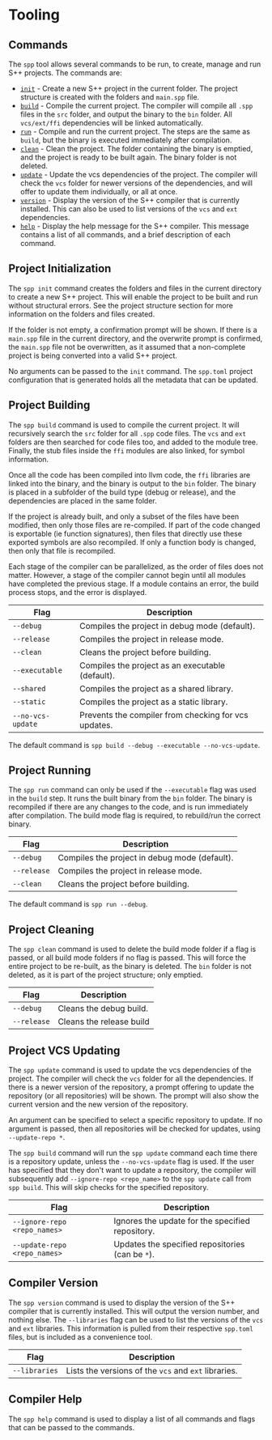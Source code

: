# Tooling

<primary-label ref="header-label"/>

<secondary-label ref="doc-complete"/>

## Commands

<secondary-label ref="doc-sect-subj-update"/>

<secondary-label ref="feature-wip"/>

The `spp` tool allows several commands to be run, to create, manage and run S++ projects. The commands are:
- [`init`](#project-initialization) - Create a new S++ project in the current folder. The project structure is created
  with the folders and `main.spp` file.
- [`build`](#project-building) - Compile the current project. The compiler will compile all `.spp` files in the `src`
  folder, and output the binary to the `bin` folder. All `vcs/ext/ffi` dependencies will be linked automatically.
- [`run`](#project-running) - Compile and run the current project. The steps are the same as `build`, but the binary is
  executed immediately after compilation.
- [`clean`](#project-cleaning) - Clean the project. The folder containing the binary is emptied, and the project is
  ready to be built again. The binary folder is not deleted.
- [`update`](#project-vcs-updating) - Update the vcs dependencies of the project. The compiler will check the `vcs`
  folder for newer versions of the dependencies, and will offer to update them individually, or all at once.
- [`version`](#compiler-version) - Display the version of the S++ compiler that is currently installed. This can also be
  used to
  list versions of the `vcs` and `ext` dependencies.
- [`help`](#compiler-help) - Display the help message for the S++ compiler. This message contains a list of all
  commands, and a
  brief description of each command.

## Project Initialization

<secondary-label ref="doc-sect-complete"/>

<secondary-label ref="feature-impl"/>

The `spp init` command creates the folders and files in the current directory to create a new S++ project. This will
enable the project to be built and run without structural errors. See the project structure section for more information
on the folders and files created.

If the folder is not empty, a confirmation prompt will be shown. If there is a `main.spp` file in the current directory,
and the overwrite prompt is confirmed, the `main.spp` file not be overwritten, as it assumed that a non-complete project
is being converted into a valid S++ project.

No arguments can be passed to the `init` command. The `spp.toml` project configuration that is generated holds all the
metadata that can be updated.

## Project Building

<secondary-label ref="doc-sect-complete"/>

<secondary-label ref="feature-wip"/>

The `spp build` command is used to compile the current project. It will recursively search the `src` folder for all
`.spp` code files. The `vcs` and `ext` folders are then searched for code files too, and added to the module tree.
Finally, the stub files inside the `ffi` modules are also linked, for symbol information.

Once all the code has been compiled into llvm code, the `ffi` libraries are linked into the binary, and the binary is
output to the `bin` folder. The binary is placed in a subfolder of the build type (debug or release), and the
dependencies are placed in the same folder.

If the project is already built, and only a subset of the files have been modified, then only those files are
re-compiled. If part of the code changed is exportable (ie function signatures), then files that directly use these
exported symbols are also recompiled. If only a function body is changed, then only that file is recompiled.

Each stage of the compiler can be parallelized, as the order of files does not matter. However, a stage of the compiler
cannot begin until all modules have completed the previous stage. If a module contains an error, the build process
stops, and the error is displayed.

| Flag              | Description                                          |
|-------------------|------------------------------------------------------|
| `--debug`         | Compiles the project in debug mode (default).        |
| `--release`       | Compiles the project in release mode.                |
| `--clean`         | Cleans the project before building.                  |
| `--executable`    | Compiles the project as an executable (default).     |
| `--shared`        | Compiles the project as a shared library.            |
| `--static`        | Compiles the project as a static library.            |
| `--no-vcs-update` | Prevents the compiler from checking for vcs updates. |

The default command is `spp build --debug --executable --no-vcs-update`.

## Project Running

<secondary-label ref="doc-sect-complete"/>

<secondary-label ref="feature-not-impl-yet"/>

The `spp run` command can only be used if the `--executable` flag was used in the `build` step. It runs the built binary
from the `bin` folder. The binary is recompiled if there are any changes to the code, and is run immediately after
compilation. The build mode flag is required, to rebuild/run the correct binary.

| Flag        | Description                                   |
|-------------|-----------------------------------------------|
| `--debug`   | Compiles the project in debug mode (default). |
| `--release` | Compiles the project in release mode.         |
| `--clean`   | Cleans the project before building.           |

The default command is `spp run --debug`.

## Project Cleaning

<secondary-label ref="doc-sect-complete"/>

<secondary-label ref="feature-not-impl-yet"/>

The `spp clean` command is used to delete the build mode folder if a flag is passed, or all build mode folders if no
flag is passed. This will force the entire project to be re-built, as the binary is deleted. The `bin` folder is not
deleted, as it is part of the project structure; only emptied.

| Flag        | Description              |
|-------------|--------------------------|
| `--debug`   | Cleans the debug build.  |
| `--release` | Cleans the release build |

## Project VCS Updating

<secondary-label ref="doc-sect-complete"/>

<secondary-label ref="feature-wip"/>

The `spp update` command is used to update the vcs dependencies of the project. The compiler will check the `vcs` folder
for all the dependencies. If there is a newer version of the repository, a prompt offering to update the repository (or
all repositories) will be shown. The prompt will also show the current version and the new version of the repository.

An argument can be specified to select a specific repository to update. If no argument is passed, then all repositories
will be checked for updates, using `--update-repo *`.

The `spp build` command will run the `spp update` command each time there is a repository update, unless the
`--no-vcs-update` flag is used. If the user has specified that they don't want to update a repository, the compiler will
subsequently add `--ignore-repo <repo_name>` to the `spp update` call from `spp build`. This will skip checks for the
specified repository.

| Flag                         | Description                                      |
|------------------------------|--------------------------------------------------|
| `--ignore-repo <repo_names>` | Ignores the update for the specified repository. |
| `--update-repo <repo_names>` | Updates the specified repositories (can be `*`). |

## Compiler Version

<secondary-label ref="doc-sect-complete"/>

<secondary-label ref="feature-not-impl-yet"/>

The `spp version` command is used to display the version of the S++ compiler that is currently installed. This will
output the version number, and nothing else. The `--libraries` flag can be used to list the versions of the `vcs` and
`ext` libraries. This information is pulled from their respective `spp.toml` files, but is included as a convenience
tool.

| Flag          | Description                                          |
|---------------|------------------------------------------------------|
| `--libraries` | Lists the versions of the `vcs` and `ext` libraries. |

## Compiler Help

<secondary-label ref="doc-sect-complete"/>

<secondary-label ref="feature-not-impl-yet"/>

The `spp help` command is used to display a list of all commands and flags that can be passed to the commands.
